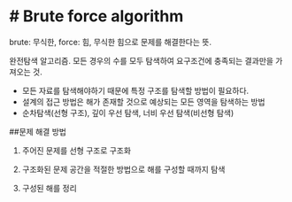 # # Brute force algorithm

brute: 무식한, force: 힘, 무식한 힘으로 문제를 해결한다는 뜻.

완전탐색 알고리즘. 모든 경우의 수를 모두 탐색하여 요구조건에 충족되는 결과만을 가져오는 것.

* 모든 자료를 탐색해야하기 때문에 특정 구조를 탐색할 방법이 필요하다.
* 설계의 접근 방법은 해가 존재할 것으로 예상되는 모든 영역을 탐색하는 방법
* 순차탐색(선형 구조), 깊이 우선 탐색, 너비 우선 탐색(비선형 탐색)

##문제 해결 방법

1. 주어진 문제를 선형 구조로 구조화
   

2. 구조화된 문제 공간을 적절한 방법으로 해를 구성할 때까지 탐색
   

3. 구성된 해를 정리